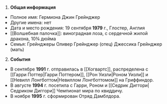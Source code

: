 1. **Общая информация**
 - Полное имя: Гермиона Джин Грейнджер
 - Другие имена: нет
 - Дата и место рождения: 19 сентября **1979** г., Глостер, Англия
 - [[Волшебная палочка]]: виноградная лоза, с сердечной жилой дракона, 10¾ дюйма
 - Семья: Грейнджеры
	Оливер Грейнджер (отец)
	Джессика Грейнджер (мать)

2. **События**
 - В сентябре **1991** г. отправилась в [[Хогвартс]], распределена с [[Гарри Поттер|Гарри Поттером]], [[Рон Уизли|Роном Уизли]] и [[Невилл Лонгботтом|Невиллом Лонгботтомом]] на Гриффиндор.
 - В августе **1994** г. посетила с Гарри, Роном и [[Седрик Диггори|Седриком Диггори]] Чемпионат мира по квиддичу.
 - В ноябре **1995** г. сформирован Отряд Дамблдора.